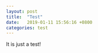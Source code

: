 ```yaml
---
layout: post
title:  "Test"
date:   2019-01-11 15:56:16 +0800
categories: test
---
```

It is just a test!